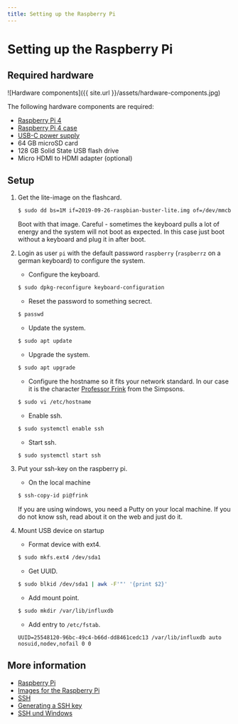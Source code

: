 ```yaml
---
title: Setting up the Raspberry Pi
---
```


# Setting up the Raspberry Pi

## Required hardware

![Hardware components]({{ site.url }}/assets/hardware-components.jpg)

The following hardware components are required:

* [Raspberry Pi 4](https://www.raspberrypi.org/products/raspberry-pi-4-model-b/)
* [Raspberry Pi 4 case](https://www.raspberrypi.org/products/raspberry-pi-4-case/)
* [USB-C power supply](https://www.raspberrypi.org/products/type-c-power-supply/)
* 64 GB microSD card
* 128 GB Solid State USB flash drive
* Micro HDMI to HDMI adapter (optional)

## Setup

1. Get the lite-image on the flashcard.
   ```bash
   $ sudo dd bs=1M if=2019-09-26-raspbian-buster-lite.img of=/dev/mmcblk0
   ```
	
   Boot with that image. 
   Careful - sometimes the keyboard pulls a lot of energy and the system will not boot as expected. In this case just boot without a keyboard and plug it in after boot.

1. Login as user `pi` with the default password `raspberry` (`raspberrz` on a german keyboard) to configure the system.

   * Configure the keyboard.
   ```bash
   $ sudo dpkg-reconfigure keyboard-configuration
   ```

   * Reset the password to something secrect.   
   ```bash
   $ passwd
   ```

   * Update the system.
   ```bash
   $ sudo apt update   
   ```

   * Upgrade the system.
   ```bash
   $ sudo apt upgrade
   ```

   * Configure the hostname so it fits your network standard. In our case it is the character [Professor Frink](https://en.wikipedia.org/wiki/Professor_Frink) from the Simpsons.
   ```bash
   $ sudo vi /etc/hostname
   ```

   * Enable ssh.
   ```bash
   $ sudo systemctl enable ssh
   ```

   * Start ssh.
   ```bash
   $ sudo systemctl start ssh
   ```

1. Put your ssh-key on the raspberry pi. 

   * On the local machine
   ```bash
   $ ssh-copy-id pi@frink
   ```
  
   If you are using windows, you need a Putty on your local machine. 
   If you do not know ssh, read about it on the web and just do it.

1. Mount USB device on startup

   * Format device with ext4.
   ```bash
   $ sudo mkfs.ext4 /dev/sda1
   ```

   * Get UUID.
   ```bash
   $ sudo blkid /dev/sda1 | awk -F'"' '{print $2}'
   ```

   * Add mount point.
   ```bash
   $ sudo mkdir /var/lib/influxdb
   ```

   * Add entry to `/etc/fstab`.
   ```
   UUID=25548120-96bc-49c4-b66d-dd8461cedc13 /var/lib/influxdb auto nosuid,nodev,nofail 0 0 
   ```

## More information
* [Raspberry Pi](https://www.raspberrypi.org/)
* [Images for the Raspberry Pi](https://www.raspberrypi.org/downloads/)
* [SSH](https://help.github.com/en/github/authenticating-to-github/about-ssh)
* [Generating a SSH key](https://help.github.com/en/github/authenticating-to-github/generating-a-new-ssh-key-and-adding-it-to-the-ssh-agent)
* [SSH und Windows](https://www.heise.de/tipps-tricks/SSH-unter-Windows-10-nutzen-4224757.html)
